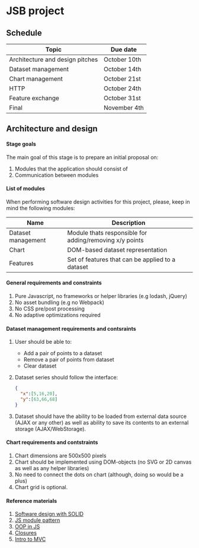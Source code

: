 # JSB project

## Schedule

| Topic                           | Due date     |
| ------------------------------- | ------------ |
| Architecture and design pitches | October 10th |
| Dataset management              | October 14th |
| Chart management                | October 21st |
| HTTP                            | October 24th |
| Feature exchange                | October 31st |
| Final                           | November 4th |

## Architecture and design

#### Stage goals

The main goal of this stage is to prepare an initial proposal on:

1.  Modules that the application should consist of
2.  Communication between modules

#### List of modules

When performing software design activities for this project, please, keep in mind the following modules:

| Name               | Description                                             |
| ------------------ | ------------------------------------------------------- |
| Dataset management | Module thats responsible for adding/removing x/y points |
| Chart              | DOM-based dataset representation                        |
| Features           | Set of features that can be applied to a dataset        |

#### General requirements and constraints 

1. Pure Javascript, no frameworks or helper libraries (e.g lodash, jQuery)
2. No asset bundling (e.g no Webpack)
3. No CSS pre/post processing 
4. No adaptive optimizations required

#### Dataset management requirements and contsraints

1. User should be able to:

   - Add a pair of points to a dataset
   - Remove a pair of points from dataset
   - Clear  dataset

2. Dataset series should follow the interface:

   ```json
   {
     "x":[5,16,20],
     "y":[63,66,68]
   }
   ```

3. Dataset should have the ability to be loaded from external data source (AJAX or any other) as well as ability to save its contents to an external storage (AJAX/WebStorage).

#### Chart requirements and contstraints

1. Chart dimensions are 500x500 pixels
2. Chart should be implemented using DOM-objects (no SVG or 2D canvas as well as any helper libraries)
3. No need to connect the dots on chart (although, doing so would be a plus)
4. Chart grid is optional.

#### Reference materials

1. [Software design with SOLID](https://medium.com/webbdev/solid-4ffc018077da)
2. [JS module pattern](https://coryrylan.com/blog/javascript-module-pattern-basics)
3. [OOP in JS](http://jsraccoon.ru/es6-classes)
4. [Closures](https://learn.javascript.ru/closures-module)
5. [Intro to MVC](https://blog.codinghorror.com/understanding-model-view-controller/)

